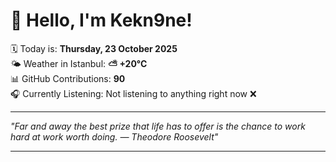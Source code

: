 # 👋 Hello, I'm Kekn9ne!

🗓️ Today is: **Thursday, 23 October 2025**  
🌤️ Weather in Istanbul: **⛅️  +20°C**  
📊 GitHub Contributions: **90**  
🎧 Currently Listening: Not listening to anything right now ❌

---

_"Far and away the best prize that life has to offer is the chance to work hard at work worth doing. — *Theodore Roosevelt*"_

---
